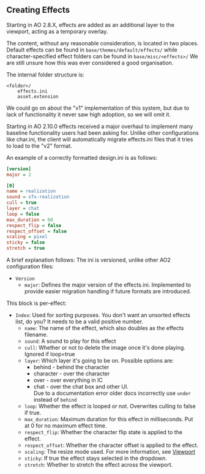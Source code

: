## Creating Effects
Starting in AO 2.8.X, effects are added as an additional layer to the viewport, acting as a temporary overlay.

The content, without any reasonable consideration, is located in two places.
Default effects can be found in `base/themes/default/effects/` while character-specified effect folders can be found in `base/misc/<effects>/`
We are still unsure how this was ever considered a good organisation.

The internal folder structure is:
```
<folder>/
    effects.ini
    asset.extension
```
We could go on about the "v1" implementation of this system, but due to lack of functionality it never saw high adoption, so we will omit it.

Starting in AO 2.10.0 effects received a major overhaul to implement many baseline functionality users had been asking for.
Unlike other configurations like char.ini, the client will automatically migrate effects.ini files that it tries to load to the "v2" format.

An example of a correctly formatted design.ini is as follows:
```ini
[version]
major = 2

[0]
name = realization
sound = sfx-realization
cull = true
layer = chat
loop = false
max_duration = 60
respect_flip = false
respect_offset = false
scaling = pixel
sticky = false
stretch = true
```
A brief explanation follows:
The ini is versioned, unlike other AO2 configuration files:
- `Version`
  - `major`: Defines the major version of the effects.ini. Implemented to provide easier migration handling if future formats are introduced.<br>

This block is per-effect:
- `Index`: Used for sorting purposes. You don't want an unsorted effects list, do you? It needs to be a valid positive number.
  - `name`: The name of the effect, which also doubles as the effects filename.
  - `sound`: A sound to play for this effect
  - `cull`: Whether or not to delete the image once it's done playing. Ignored if loop=true
  - `layer`: Which layer it's going to be on. Possible options are:<br>
    - behind - behind the character<br>
    - character - over the character<br>
    - over - over everything in IC<br>
    - chat - over the chat box and other UI.<br>
    Due to a documentation error older docs incorrectly use `under` instead of `behind`<br>
  - `loop`: Whether the effect is looped or not. Overwrites culling to false if true.
  - `max_duration`: Maximum duration for this effect in milliseconds. Put at 0 for no maximum effect time.
  - `respect_flip`: Whether the character flip state is applied to the effect.
  - `respect_offset`: Whether the character offset is applied to the effect. 
  - `scaling`: The resize mode used. For more information, see [Viewport](viewport.md)
  - `sticky`: If true the effect stays selected in the dropdown.
  - `stretch`: Whether to stretch the effect across the viewport.
